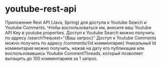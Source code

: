 # youtube-rest-api
Приложение Rest API (Java, Spring) для доступа к Youtube Search и Youtube Comments.
Чтобы воспользоваться им, внесите ваш Youtube API Key в youtube.properties.
Доступ к Youtube Search можно получить по адресу /search?request="{Ваш запрос}"
Доступ к Youtube Comments можно получить по адресу /comments/{Id комментария}
Уникальный Id комментария можно получить, нажав на дату его публикации или воспользовавшись Youtube CommentThreads, который позволяет вытащить до 100 комментариев за 1 запрос.
